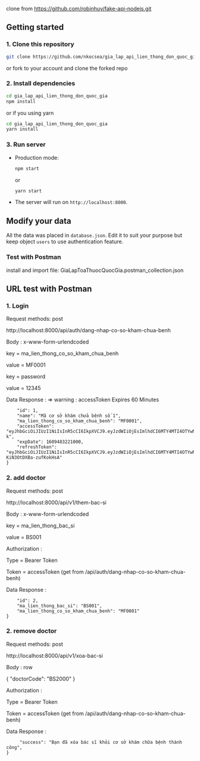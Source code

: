 clone from https://github.com/robinhuy/fake-api-nodejs.git
## Getting started

### 1. Clone this repository

```bash
git clone https://github.com/nkocsea/gia_lap_api_lien_thong_don_quoc_gia.git
```

or fork to your account and clone the forked repo

### 2. Install dependencies

```bash
cd gia_lap_api_lien_thong_don_quoc_gia
npm install
```

or if you using yarn

```bash
cd gia_lap_api_lien_thong_don_quoc_gia
yarn install
```

### 3. Run server

- Production mode:

  ```bash
  npm start
  ```

  or

  ```bash
  yarn start
  ```

- The server will run on `http://localhost:8000`.

## Modify your data

All the data was placed in `database.json`. Edit it to suit your purpose but keep object `users` to use authentication feature.

### Test with Postman

install and import file: GiaLapToaThuocQuocGia.postman_collection.json
## URL test with Postman

### 1. Login 
Request methods: post

http://localhost:8000/api/auth/dang-nhap-co-so-kham-chua-benh


Body : x-www-form-urlendcoded

key = ma_lien_thong_co_so_kham_chua_benh

value = MF0001

key = password

value = 12345

Data Response : => warning :  accessToken Expires 60 Minutes

```{
    "id": 1,
    "name": "Mã cơ sở khám chửa bệnh số 1",
    "ma_lien_thong_co_so_kham_chua_benh": "MF0001",
    "accessToken": "eyJhbGciOiJIUzI1NiIsInR5cCI6IkpXVCJ9.eyJzdWIiOjEsImlhdCI6MTY4MTI4OTYwNCwiZXhwIjoxNjgxMjkzMjA0fQ.dh1DdzTPHS9FisMJkKLC__da36NDELmyqtfxkU_97-k",
    "expDate": 1609483221000,
    "refreshToken": "eyJhbGciOiJIUzI1NiIsInR5cCI6IkpXVCJ9.eyJzdWIiOjEsImlhdCI6MTY4MTI4OTYwNCwiZXhwIjoxNjgxODk0NDA0fQ.eiuxGedn1Xxji4gn_uDgK7-KiN3OtDXBa-zufKokHsA"
}
```

### 2. add doctor
Request methods: post

http://localhost:8000/api/v1/them-bac-si

Body : x-www-form-urlendcoded

key = ma_lien_thong_bac_si

value = BS001

Authorization : 

Type = Bearer Token

Token = accessToken (get from /api/auth/dang-nhap-co-so-kham-chua-benh)

Data Response :

```{
    "id": 2,
    "ma_lien_thong_bac_si": "BS001",
    "ma_lien_thong_co_so_kham_chua_benh": "MF0001"
}
```

### 2. remove doctor
Request methods: post

http://localhost:8000/api/v1/xoa-bac-si

Body : row

{
   "doctorCode": "BS2000"
}

Authorization : 

Type = Bearer Token

Token = accessToken (get from /api/auth/dang-nhap-co-so-kham-chua-benh)

Data Response :

```{
     "success": "Bạn đã xóa bác sĩ khỏi cơ sở khám chữa bệnh thành công",
}
```